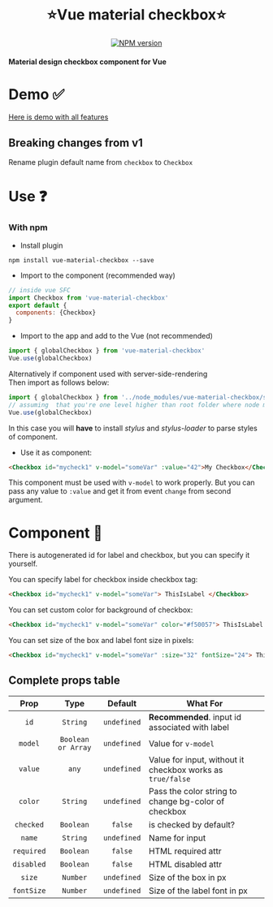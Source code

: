 <h1 align="center">⭐️Vue material checkbox⭐️</h1>

<p align="center">
<a href="https://www.npmjs.com/package/vue-material-checkbox">
<img src="https://img.shields.io/npm/v/vue-material-checkbox.svg" alt="NPM version">
</a>
</p>

#### Material design checkbox component for Vue

# Demo ✅
[Here is demo with all features](https://xrei.github.io/vue-material-checkbox/)

## Breaking changes from v1
Rename plugin default name from `checkbox` to `Checkbox`

# Use ❓
### With npm
- Install plugin
```
npm install vue-material-checkbox --save
```
- Import to the component (recommended way)
```javascript
// inside vue SFC
import Checkbox from 'vue-material-checkbox'
export default {
  components: {Checkbox}
}
```
- Import to the app and add to the Vue (not recommended)
```javascript
import { globalCheckbox } from 'vue-material-checkbox'
Vue.use(globalCheckbox)
```
Alternatively if component used with server-side-rendering
<br>
Then import as follows below:
```javascript
import { globalCheckbox } from '../node_modules/vue-material-checkbox/src/main'
// assuming  that you're one level higher than root folder where node modules is.
Vue.use(globalCheckbox)
```
In this case you will **have** to install *stylus* and *stylus-loader*  to parse styles of component.

- Use it as component:
```html
<Checkbox id="mycheck1" v-model="someVar" :value="42">My Checkbox</Checkbox>
```

This component must be used with `v-model` to work properly.
But you can pass any value to `:value` and get it from event `change` from second argument.

# Component 💎
There is autogenerated id for label and checkbox, but you can specify it yourself.

You can specify label for checkbox inside checkbox tag:
```html
<Checkbox id="mycheck1" v-model="someVar"> ThisIsLabel </Checkbox>
```

You can set custom color for background of checkbox:
```html
<Checkbox id="mycheck1" v-model="someVar" color="#f50057"> ThisIsLabel </Checkbox>
```

You can set size of the box and label font size in pixels:
```html
<Checkbox id="mycheck1" v-model="someVar" :size="32" fontSize="24"> ThisIsLabel </Checkbox>
```

## Complete props table

| Prop | Type | Default | What For|
|:-:|:-:|:-:|---|
| `id` | `String` | `undefined` | **Recommended**. input id associated with label |
| `model` | `Boolean or Array` | `undefined` | Value for `v-model` |
| `value` | `any` | `undefined` | Value for input, without it checkbox works as `true/false` |
| `color` | `String` | `undefined` | Pass the color string to change bg-color of checkbox |
| `checked` | `Boolean` | `false` | is checked by default? |
| `name` | `String` | `undefined` | Name for input |
| `required` | `Boolean` | `false` | HTML required attr |
| `disabled` | `Boolean` | `false` | HTML disabled attr |
| `size` | `Number` | `undefined` | Size of the box in px |
| `fontSize` | `Number` | `undefined` | Size of the label font in px |
